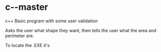 # c--master
 c++
Basic program with some user validation

Asks the user what shape they want, then tells the user what the area and perimeter are.

To locate the .EXE it's 
